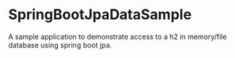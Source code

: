 # SpringBootJpaDataSample
A sample application to demonstrate access to a h2 in memory/file database using spring boot jpa. 
